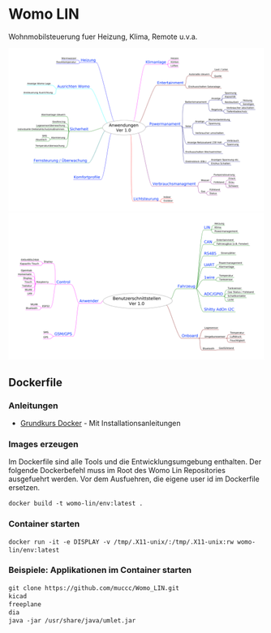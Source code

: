 # Womo LIN 

Wohnmobilsteuerung fuer Heizung, Klima, Remote u.v.a.

![System Applikationen](./doc/freeplan/system_applikationen_v1.0.png?raw=true "System Applikationen")
![System Benutzerschnittstellen](./doc/freeplan/system_benutzerschnittstellen_v1.0.png "System Benutzerschnittstellen")

## Dockerfile 

### Anleitungen

* [Grundkurs Docker](https://jaxenter.de/einfuehrung-docker-tutorial-container-61528) - Mit Installationsanleitungen 

### Images erzeugen 

Im Dockerfile sind alle Tools und die Entwicklungsumgebung enthalten.
Der folgende Dockerbefehl muss im Root des Womo Lin Repositories ausgefuehrt werden.
Vor dem Ausfuehren, die eigene user id im Dockerfile ersetzen.
```
docker build -t womo-lin/env:latest .
```
### Container starten 

```
docker run -it -e DISPLAY -v /tmp/.X11-unix/:/tmp/.X11-unix:rw womo-lin/env:latest
```
### Beispiele: Applikationen im Container starten 

```
git clone https://github.com/muccc/Womo_LIN.git
kicad
freeplane
dia
java -jar /usr/share/java/umlet.jar
```



